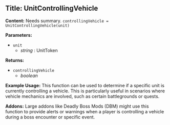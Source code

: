 ## Title: UnitControllingVehicle

**Content:**
Needs summary.
`controllingVehicle = UnitControllingVehicle(unit)`

**Parameters:**
- `unit`
  - *string* : UnitToken

**Returns:**
- `controllingVehicle`
  - *boolean*

**Example Usage:**
This function can be used to determine if a specific unit is currently controlling a vehicle. This is particularly useful in scenarios where vehicle mechanics are involved, such as certain battlegrounds or quests.

**Addons:**
Large addons like Deadly Boss Mods (DBM) might use this function to provide alerts or warnings when a player is controlling a vehicle during a boss encounter or specific event.